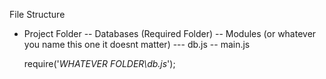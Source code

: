

File Structure

- Project Folder
  -- Databases (Required Folder)
  -- Modules (or whatever you name this one it doesnt matter)
     --- db.js
  -- main.js
  
  
  require('*WHATEVER FOLDER\db.js*');
  
  
